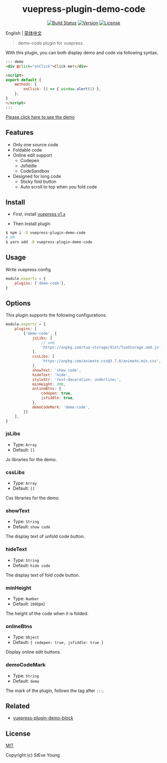 <h1 align="center">vuepress-plugin-demo-code</h1>

<p align="center">
    <a href="https://circleci.com/gh/BuptStEve/vuepress-plugin-demo-code/tree/master"><img src="https://img.shields.io/circleci/project/github/BuptStEve/vuepress-plugin-demo-code/master.svg" alt="Build Status"></a>
    <a href="https://www.npmjs.com/package/vuepress-plugin-demo-code"><img src="https://img.shields.io/npm/v/vuepress-plugin-demo-code.svg" alt="Version"></a>
    <a href="https://www.npmjs.com/package/vuepress-plugin-demo-code"><img src="https://img.shields.io/npm/l/vuepress-plugin-demo-code.svg" alt="License"></a>
</p>

English | [简体中文](./zh/)

> demo-code plugin for vuepress.

With this plugin, you can both display demo and code via following syntax.

```md
::: demo
<div @click="onClick">Click me!</div>

<script>
export default {
    methods: {
        onClick: () => { window.alert(1) },
    },
}
</script>
:::
```

[Please click here to see the demo](./example/)

## Features
* Only one source code
* Foldable code
* Online edit support
  * Codepen
  * Jsfiddle
  * CodeSandbox
* Designed for long code
  * Sticky fold button
  * Auto scroll to top when you fold code

## Install

* First, install [vuepress v1.x](https://github.com/vuejs/vuepress)

* Then install plugin

```bash
$ npm i -D vuepress-plugin-demo-code
# OR
$ yarn add -D vuepress-plugin-demo-code
```

## Usage
Write vuepress config

```js
module.exports = {
    plugins: ['demo-code'],
}
```

## Options
This plugin supports the following configurations.

```js
module.exports = {
    plugins: [
        ['demo-code', {
            jsLibs: [
                // umd
                'https://unpkg.com/tua-storage/dist/TuaStorage.umd.js',
            ],
            cssLibs: [
                'https://unpkg.com/animate.css@3.7.0/animate.min.css',
            ],
            showText: 'show code',
            hideText: 'hide',
            styleStr: 'text-decoration: underline;',
            minHeight: 200,
            onlineBtns: {
                codepen: true,
                jsfiddle: true,
            },
            demoCodeMark: 'demo-code',
        }]
    ],
}
```

### jsLibs
* Type: `Array`
* Default: `[]`

Js libraries for the demo.

### cssLibs
* Type: `Array`
* Default: `[]`

Css libraries for the demo.

### showText
* Type: `String`
* Default: `show code`

The display text of unfold code button.

### hideText
* Type: `String`
* Default: `hide code`

The display text of fold code button.

### minHeight
* Type: `Number`
* Default: `200`(px)

The height of the code when it is folded.

### onlineBtns
* Type: `Object`
* Default: `{ codepen: true, jsfiddle: true }`

Display online edit buttons.

### demoCodeMark
* Type: `String`
* Default: `demo`

The mark of the plugin, follows the tag after `:::`.

## Related
* [vuepress-plugin-demo-block](https://github.com/xiguaxigua/vuepress-plugin-demo-block)

## License

[MIT](http://opensource.org/licenses/MIT)

Copyright (c) StEve Young
